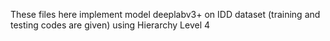 These files here implement model deeplabv3+ on IDD dataset (training and testing codes are given) using Hierarchy Level 4
